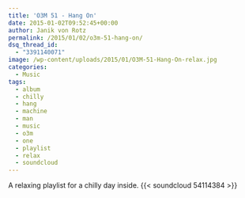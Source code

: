 ```yaml
---
title: 'O3M 51 - Hang On'
date: 2015-01-02T09:52:45+00:00
author: Janik von Rotz
permalink: /2015/01/02/o3m-51-hang-on/
dsq_thread_id:
  - "3391140071"
image: /wp-content/uploads/2015/01/O3M-51-Hang-On-relax.jpg
categories:
  - Music
tags:
  - album
  - chilly
  - hang
  - machine
  - man
  - music
  - o3m
  - one
  - playlist
  - relax
  - soundcloud
---
```

A relaxing playlist for a chilly day inside.
{{< soundcloud 54114384 >}}